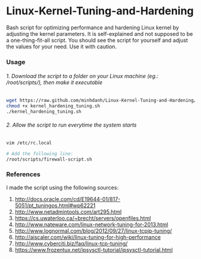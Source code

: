 Linux-Kernel-Tuning-and-Hardening
=================================

Bash script for optimizing performance and hardening Linux kernel by adjusting the kernel parameters. It is self-explained and not supposed to be a one-thing-fit-all script. You should see the script for yourself and adjust the values for your need. Use it with caution. 

### Usage

###### 1. Download the script to a folder on your Linux machine (eg.: /root/scripts/), then make it executable

```bash
wget https://raw.github.com/minhdanh/Linux-Kernel-Tuning-and-Hardening/master/kernel_hardening_tuning.sh
chmod +x kernel_hardening_tuning.sh
./kernel_hardening_tuning.sh
```

###### 2. Allow the script to run everytime the system starts

````bash
vim /etc/rc.local

# Add the following line:
/root/scripts/firewall-script.sh
````

### References

I made the script using the following sources:

1. http://docs.oracle.com/cd/E19644-01/817-5051/pt_tuningos.html#wp62221
2. http://www.netadmintools.com/art295.html
3. https://cs.uwaterloo.ca/~brecht/servers/openfiles.html
4. http://www.nateware.com/linux-network-tuning-for-2013.html
5. http://www.lognormal.com/blog/2012/09/27/linux-tcpip-tuning/
6. http://aiscaler.com/wiki/linux-tuning-for-high-performance
7. http://www.cyberciti.biz/faq/linux-tcp-tuning/
8. https://www.frozentux.net/ipsysctl-tutorial/ipsysctl-tutorial.html
